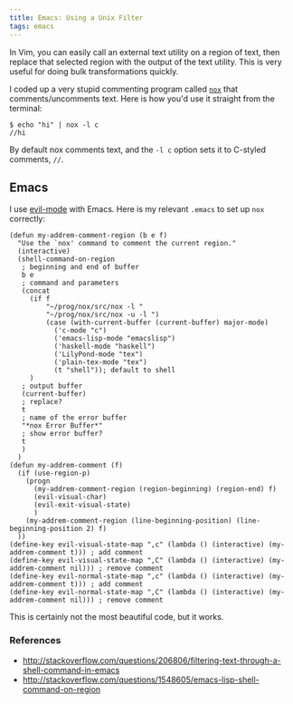 ```yaml
---
title: Emacs: Using a Unix Filter
tags: emacs
---
```


In Vim, you can easily call an external text utility on a region of text, then replace that selected region with the output of the text utility.
This is very useful for doing bulk transformations quickly.

I coded up a very stupid commenting program called [`nox`][nox] that comments/uncomments text.
Here is how you'd use it straight from the terminal:

```
$ echo "hi" | nox -l c
//hi

```

By default nox comments text, and the `-l c` option sets it to C-styled comments, `//`.

## Emacs

I use [evil-mode][evil-mode] with Emacs.
Here is my relevant `.emacs` to set up `nox` correctly:

```{.commonlisp .numberLines}
(defun my-addrem-comment-region (b e f)
  "Use the `nox' command to comment the current region."
  (interactive)
  (shell-command-on-region
   ; beginning and end of buffer
   b e
   ; command and parameters
   (concat
     (if f
         "~/prog/nox/src/nox -l "
         "~/prog/nox/src/nox -u -l ")
         (case (with-current-buffer (current-buffer) major-mode)
           ('c-mode "c")
           ('emacs-lisp-mode "emacslisp")
           ('haskell-mode "haskell")
           ('LilyPond-mode "tex")
           ('plain-tex-mode "tex")
           (t "shell")); default to shell
     )
   ; output buffer
   (current-buffer)
   ; replace?
   t
   ; name of the error buffer
   "*nox Error Buffer*"
   ; show error buffer?
   t
   )
  )
(defun my-addrem-comment (f)
  (if (use-region-p)
    (progn
      (my-addrem-comment-region (region-beginning) (region-end) f)
      (evil-visual-char)
      (evil-exit-visual-state)
      )
    (my-addrem-comment-region (line-beginning-position) (line-beginning-position 2) f)
  ))
(define-key evil-visual-state-map ",c" (lambda () (interactive) (my-addrem-comment t))) ; add comment
(define-key evil-visual-state-map ",C" (lambda () (interactive) (my-addrem-comment nil))) ; remove comment
(define-key evil-normal-state-map ",c" (lambda () (interactive) (my-addrem-comment t))) ; add comment
(define-key evil-normal-state-map ",C" (lambda () (interactive) (my-addrem-comment nil))) ; remove comment
```

This is certainly not the most beautiful code, but it works.

### References
- <http://stackoverflow.com/questions/206806/filtering-text-through-a-shell-command-in-emacs>
- <http://stackoverflow.com/questions/1548605/emacs-lisp-shell-command-on-region>

[nox]:https://github.com/listx/nox
[evil-mode]:http://gitorious.org/evil/pages/Home
